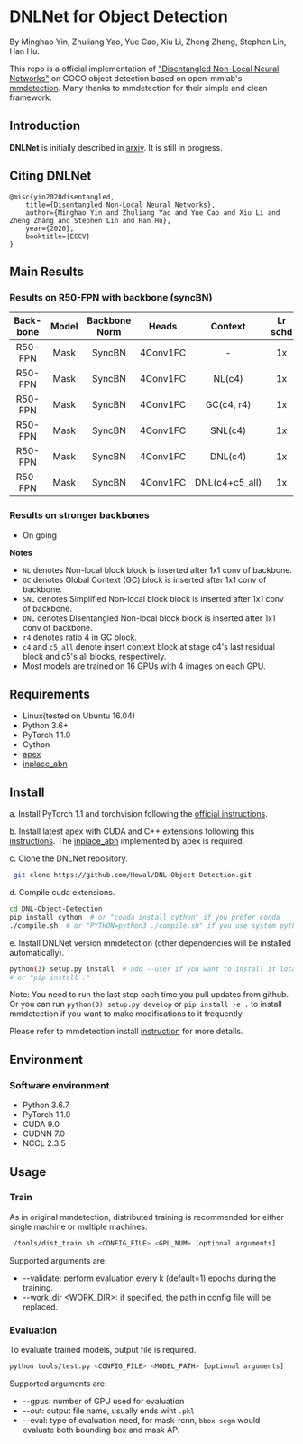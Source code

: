 # DNLNet for Object Detection

By Minghao Yin, Zhuliang Yao, Yue Cao, Xiu Li, Zheng Zhang, Stephen Lin, Han Hu.

This repo is a official implementation of ["Disentangled Non-Local Neural Networks"](https://arxiv.org/abs/2006.06668) on COCO object detection based on open-mmlab's [mmdetection](https://github.com/open-mmlab/mmdetection).
Many thanks to mmdetection for their simple and clean framework.


## Introduction

**DNLNet** is initially described in [arxiv](https://arxiv.org/abs/2006.06668). It is still in progress.

## Citing DNLNet

```
@misc{yin2020disentangled,
    title={Disentangled Non-Local Neural Networks},
    author={Minghao Yin and Zhuliang Yao and Yue Cao and Xiu Li and Zheng Zhang and Stephen Lin and Han Hu},
    year={2020},
    booktitle={ECCV}
}
```

## Main Results

### Results on R50-FPN with backbone (syncBN)

|  Back-bone |   Model   | Backbone Norm |       Heads      |     Context    | Lr schd | box AP | mask AP | Download |
|:---------:|:---------:|:-------------:|:----------------:|:--------------:|:-------:|:-------:|:--------:|:--------:|
|  R50-FPN |       Mask       |     SyncBN    |    4Conv1FC   |        -       |    1x   | 38.8  |   35.1  | [model](https://microsoft-my.sharepoint.com/:u:/p/t-zhuyao/ESBsU_-lvpxLvwgdEA3sKnABUPP6MPJbVShdLyvfFvtdgg?e=x9FTqm) &#124; [log](https://microsoft-my.sharepoint.com/:u:/p/t-zhuyao/EfgX4VrNMEhLgRqzcIKEOf8BkbBk5fNwA5d9fLL5xC2KXQ?e=pHrVrF) |
|  R50-FPN |       Mask       |     SyncBN    |    4Conv1FC   | NL(c4) |    1x   | 39.6  |   35.8  | [model](https://microsoft-my.sharepoint.com/:u:/p/t-zhuyao/EaRVsOJnGNpKu7NdARGBt9gBZQ5OU2X8RzoWBiq1A25BZA?e=4aQeL0) &#124; [log](https://microsoft-my.sharepoint.com/:u:/p/t-zhuyao/EQkuCp1hNDtNsgKNSy3bs2cBgD3Ygi3nKImKySeiNrXFng?e=ockp3g) |
|  R50-FPN |       Mask       |     SyncBN    |    4Conv1FC   | GC(c4, r4) |    1x   | 40.1  |   36.2  | [model](https://microsoft-my.sharepoint.com/:u:/p/t-zhuyao/EVmIm_qTamRHtG2EYek6kOIB_aCgIqmEuxeXCSiZTncxhw?e=ROfDMV) &#124; [log](https://microsoft-my.sharepoint.com/:u:/p/t-zhuyao/ERqhLMv0hNlPgycna57dolIBATwuGrHgxvogZbOXwf2rkg?e=rkXZbT) |
|  R50-FPN |       Mask       |     SyncBN    |    4Conv1FC   | SNL(c4) |    1x   | 40.1  |   36.2  | [model](https://microsoft-my.sharepoint.com/:u:/p/t-zhuyao/EaLgMNGziWRLhGmFTdeSIHwB8XtxTDhqTVGvw1drmo_bhw?e=c9a07t) &#124; [log](https://microsoft-my.sharepoint.com/:u:/p/t-zhuyao/Ee1vsUBdCuFEnHaacapJAYMBtPQui2h4wE4POV5U5fDMww?e=2Wcu6l) |
|  R50-FPN |       Mask       |     SyncBN    |    4Conv1FC   | DNL(c4) |    1x   | 40.3  |   36.4  | [model](https://microsoft-my.sharepoint.com/:u:/p/t-zhuyao/EUJfTYRitsdDmkSsdVc7eGcBKQQMXqd8qvl144juAsxqrw?e=iPp4jO) &#124; [log](https://microsoft-my.sharepoint.com/:u:/p/t-zhuyao/ESMinReWPuNAqJs4J-6xHAsBHp8pwT8bORt_3TDgENhOhg?e=PIGbSM) |
|  R50-FPN |       Mask       |     SyncBN    |    4Conv1FC   | DNL(c4+c5_all) |    1x   | 41.2  |   37.2  | [model](https://microsoft-my.sharepoint.com/:u:/p/t-zhuyao/EQilrnU8FSZPmKAP99YqgIYBwRUOq2ChWMNrgqMlcaxevw?e=GcgBV1) &#124; [log](https://microsoft-my.sharepoint.com/:u:/p/t-zhuyao/EX_sejC2I-1NsLwTPW2FYVcBHgKoTs62qjTOzLEcYbOV3g?e=tnVyYu) |

### Results on stronger backbones
- On going


**Notes**
- `NL` denotes Non-local block block is inserted after 1x1 conv of backbone.
- `GC` denotes Global Context (GC) block is inserted after 1x1 conv of backbone.
- `SNL` denotes Simplified Non-local block block is inserted after 1x1 conv of backbone.
- `DNL` denotes Disentangled Non-local block block is inserted after 1x1 conv of backbone.
- `r4` denotes ratio 4 in GC block.
- `c4` and `c5_all` denote insert context block at stage c4's last residual block and c5's all blocks, respectively.
- Most models are trained on 16 GPUs with 4 images on each GPU.

## Requirements

- Linux(tested on Ubuntu 16.04)
- Python 3.6+
- PyTorch 1.1.0
- Cython
- [apex](https://github.com/NVIDIA/apex)
- [inplace_abn](https://github.com/mapillary/inplace_abn)

## Install

a. Install PyTorch 1.1 and torchvision following the [official instructions](https://pytorch.org/).

b. Install latest apex with CUDA and C++ extensions following this [instructions](https://github.com/NVIDIA/apex#quick-start). 
The [inplace_abn](https://github.com/mapillary/inplace_abn) implemented by apex is required.

c. Clone the DNLNet repository. 

```bash
 git clone https://github.com/Howal/DNL-Object-Detection.git
```

d. Compile cuda extensions.

```bash
cd DNL-Object-Detection
pip install cython  # or "conda install cython" if you prefer conda
./compile.sh  # or "PYTHON=python3 ./compile.sh" if you use system python3 without virtual environments
```

e. Install DNLNet version mmdetection (other dependencies will be installed automatically).

```bash
python(3) setup.py install  # add --user if you want to install it locally
# or "pip install ."
```

Note: You need to run the last step each time you pull updates from github. 
Or you can run `python(3) setup.py develop` or `pip install -e .` to install mmdetection if you want to make modifications to it frequently.

Please refer to mmdetection install [instruction](https://github.com/open-mmlab/mmdetection/blob/master/INSTALL.md) for more details.

## Environment

### Software environment

- Python 3.6.7
- PyTorch 1.1.0
- CUDA 9.0
- CUDNN 7.0
- NCCL 2.3.5

## Usage

### Train

As in original mmdetection, distributed training is recommended for either single machine or multiple machines.

```bash
./tools/dist_train.sh <CONFIG_FILE> <GPU_NUM> [optional arguments]
```

Supported arguments are:

- --validate: perform evaluation every k (default=1) epochs during the training.
- --work_dir <WORK_DIR>: if specified, the path in config file will be replaced.

### Evaluation

To evaluate trained models, output file is required.

```bash
python tools/test.py <CONFIG_FILE> <MODEL_PATH> [optional arguments]
```

Supported arguments are:

- --gpus: number of GPU used for evaluation
- --out: output file name, usually ends wiht `.pkl`
- --eval: type of evaluation need, for mask-rcnn, `bbox segm` would evaluate both bounding box and mask AP. 
